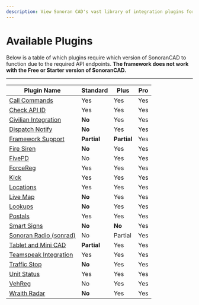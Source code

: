 ```yaml
---
description: View Sonoran CAD's vast library of integration plugins for your community!
---
```


# Available Plugins

Below is a table of which plugins require which version of SonoranCAD to function due to the required API endpoints. **The framework does not work with the Free or Starter version of SonoranCAD.**

***

| Plugin Name                                                       | Standard    | Plus        | Pro |
| ----------------------------------------------------------------- | ----------- | ----------- | --- |
| [Call Commands](call-commands.md)                                 | Yes         | Yes         | Yes |
| [Check API ID](api-id-checker.md)                                 | Yes         | Yes         | Yes |
| [Civilian Integration](civilian-integration.md)                   | **No**      | Yes         | Yes |
| [Dispatch Notify](dispatch-notify.md)                             | **No**      | Yes         | Yes |
| [Framework Support](framework-support-esx-qbcore-and-auto-fines/) | **Partial** | **Partial** | Yes |
| [Fire Siren](fire-siren.md)                                       | **No**      | Yes         | Yes |
| [FivePD](fivepd.md)                                               | No          | Yes         | Yes |
| [ForceReg](forcereg.md)                                           | Yes         | Yes         | Yes |
| [Kick](kick.md)                                                   | Yes         | Yes         | Yes |
| [Locations](locations.md)                                         | Yes         | Yes         | Yes |
| [Live Map](live-map.md)                                           | **No**      | Yes         | Yes |
| [Lookups](lookups.md)                                             | **No**      | Yes         | Yes |
| [Postals](postals.md)                                             | Yes         | Yes         | Yes |
| [Smart Signs](smart-signs.md)                                     | **No**      | **No**      | Yes |
| [Sonoran Radio (sonrad)](sonoran-radio-sonrad.md)                 | No          | Partial     | Yes |
| [Tablet and Mini CAD](tablet.md)                                  | **Partial** | Yes         | Yes |
| [Teamspeak Integration](teamspeak-3.md)                           | Yes         | Yes         | Yes |
| [Traffic Stop](traffic-stop.md)                                   | **No**      | Yes         | Yes |
| [Unit Status](unit-status.md)                                     | Yes         | Yes         | Yes |
| [VehReg](vehreg.md)                                               | No          | Yes         | Yes |
| [Wraith Radar](wraithv2.md)                                       | **No**      | Yes         | Yes |
